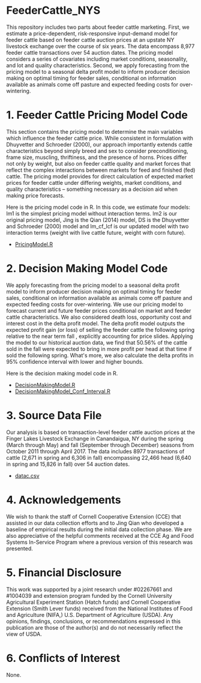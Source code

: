 # FeederCattle_NYS
This repository includes two parts about feeder cattle marketing. First, we estimate a price-dependent, risk-responsive input-demand model for feeder cattle based on feeder cattle auction prices at an upstate NY livestock exchange over the course of six years. The data encompass 8,977 feeder cattle transactions over 54 auction dates. The pricing model considers a series of covariates including market conditions, seasonality, and lot and quality characteristics. Second, we apply forecasting from the pricing model to a seasonal delta profit model to inform producer decision making on optimal timing for feeder sales, conditional on information available as animals come off pasture and expected feeding costs for over-wintering. 



# 1. Feeder Cattle Pricing Model Code
This section contains the pricing model to determine the main variables which influence the feeder cattle price. While consistent in formulation with Dhuyvetter and Schroeder (2000), our approach importantly extends cattle characteristics beyond simply breed and sex to consider preconditioning, frame size, muscling, thriftiness, and the presence of horns.  Prices differ not only by weight, but also on feeder cattle quality and market forces that reflect the complex interactions between markets for feed and finished (fed) cattle. The pricing model provides for direct calculation of expected market prices for feeder cattle under differing weights, market conditions, and quality characteristics – something necessary as a decision aid when making price forecasts.


Here is the pricing model code in R. In this code, we estimate four models: lm1 is the simplest pricing model without interaction terms. lm2 is our original pricing model,  Jing is the Qian (2014) model, DS is the Dhuyvetter and Schroeder (2000) model and lm_cf_lcf is our updated model with two interaction terms (weight with live cattle future, weight with corn future).

 

- [PricingModel.R](https://github.com/my497/FeederCattle_ARER/blob/main/PricingModel.R)


# 2. Decision Making Model Code
We apply forecasting from the pricing model to a seasonal delta profit model to inform producer decision making on optimal timing for feeder sales, conditional on information available as animals come off pasture and expected feeding costs for over-wintering. We use our pricing model to forecast current and future feeder prices conditional on market and feeder cattle characteristics. We also considered death loss, opportunity cost and interest cost in the delta profit model. The delta profit model outputs the expected profit gain (or loss) of selling the feeder cattle the following spring relative to the near term fall , explicitly accounting for price slides. Applying the model to our historical auction data, we find that 50.56% of the cattle sold in the fall were expected to bring in more profit per head at that time if sold the following spring. What's more, we also calculate the delta profits in 95% confidence interval with lower and higher bounds.

Here is the decision making model code in R.

- [DecisionMakingModel.R](https://github.com/my497/FeederCattle_ARER/blob/main/DecisionMakingModel.R)
- [DecisionMakingModel_Conf_Interval.R](https://github.com/my497/FeederCattle_ARER/blob/main/DecisionMakingModel_Conf_Interval.R)

# 3. Source Data File
Our analysis is based on transaction-level feeder cattle auction prices at the Finger Lakes Livestock Exchange in Canandaigua, NY during the spring (March through May) and fall (September through December) seasons from October 2011 through April 2017. The data includes 8977 transactions of cattle (2,671 in spring and 6,306 in fall) encompassing 22,466 head (6,640 in spring and 15,826 in fall) over 54 auction dates.

- [datac.csv](https://github.com/my497/FeederCattle_ARER/blob/main/datac.csv)


# 4. Acknowledgements 
We wish to thank the staff of Cornell Cooperative Extension (CCE) that assisted in our data collection efforts and to Jing Qian who developed a baseline of empirical results during the initial data collection phase. We are also appreciative of the helpful comments received at the CCE Ag and Food Systems In-Service Program where a previous version of this research was presented. 


# 5. Financial Disclosure

This work was supported by a joint research under #02267661 and #1004039 and extension program funded by the Cornell University Agricultural Experiment Station (Hatch funds) and Cornell Cooperative Extension (Smith Lever funds) received from the National Institutes of Food and Agriculture (NIFA,) U.S. Department of Agriculture (USDA). Any opinions, findings, conclusions, or recommendations expressed in this publication are those of the author(s) and do not necessarily reflect the view of USDA.

# 6. Conflicts of Interest

None.




